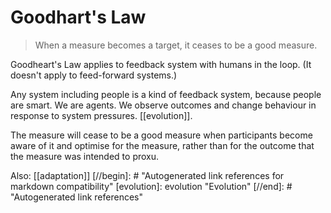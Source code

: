 # Goodhart's Law
> When a measure becomes a target, it ceases to be a good measure.

Goodheart's Law applies to feedback system with humans in the loop. (It doesn't apply to feed-forward systems.)

Any system including people is a kind of feedback system, because people are smart. We are agents. We observe outcomes and change behaviour in response to system pressures. [[evolution]].

The measure will cease to be a good measure when participants become aware of it and optimise for the measure, rather than for the outcome that the measure was intended to proxu.

Also: [[adaptation]]
[//begin]: # "Autogenerated link references for markdown compatibility"
[evolution]: evolution "Evolution"
[//end]: # "Autogenerated link references"